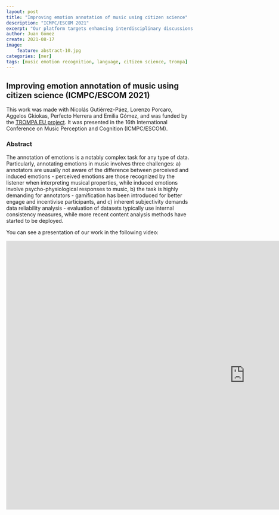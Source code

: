 ```yaml
---
layout: post
title: "Improving emotion annotation of music using citizen science"
description: "ICMPC/ESCOM 2021"
excerpt: "Our platform targets enhancing interdisciplinary discussions regarding music emotion annotation and analysis. We mean to expose our tool to the research community and receive feedback on how to improve it: selection of music, usability, interface design, and so on. Our algorithms can only be as good as our agreement, and we need to work collectively to understand it."
author: Juan Gómez
create: 2021-08-17
image:
    feature: abstract-10.jpg
categories: [mer]
tags: [music emotion recognition, language, citizen science, trompa]
---
```


## Improving emotion annotation of music using citizen science (ICMPC/ESCOM 2021)

This work was made with Nicolás Gutiérrez-Páez, Lorenzo Porcaro, Aggelos Gkiokas, Perfecto Herrera and Emilia Gómez, and was funded by the [TROMPA EU project](https://trompamusic.eu/). It was presented in the 16th International Conference on Music Perception and Cognition (ICMPC/ESCOM).

### Abstract

The annotation of emotions is a notably complex task for any type of data. Particularly, annotating emotions in music involves three challenges: a) annotators are usually not aware of the difference between perceived and induced emotions - perceived emotions are those recognized by the listener when interpreting musical properties, while induced emotions involve psycho-physiological responses to music, b) the task is highly demanding for annotators - gamification has been introduced for better engage and incentivise participants, and c) inherent subjectivity demands data reliability analysis - evaluation of datasets typically use internal consistency measures, while more recent content analysis methods have started to be deployed. 

You can see a presentation of our work in the following video:

<iframe width="1280" height="720" src="https://youtu.be/r62pXRzQjVM" title="YouTube video player" frameborder="0" allow="accelerometer; autoplay; clipboard-write; encrypted-media; gyroscope; picture-in-picture" allowfullscreen></iframe>

